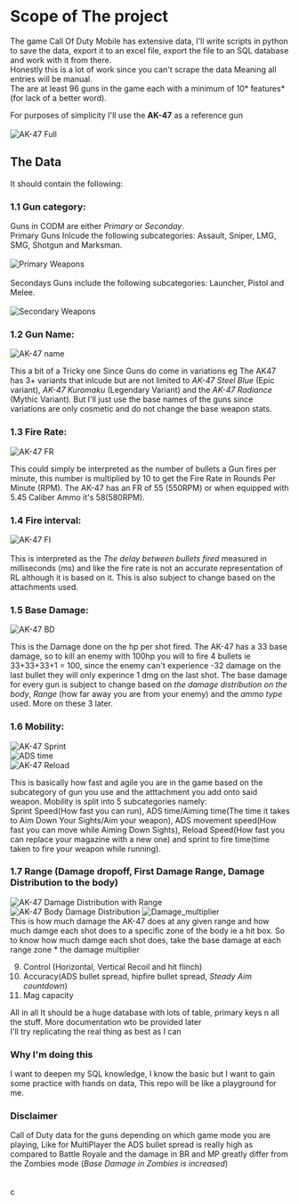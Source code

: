 # Scope of The project
The game Call Of Duty Mobile has extensive data, I'll write scripts in python to save the data, export it to an excel file, export the file to an SQL database and work with it from there.  
Honestly this is a lot of work since you can't scrape the data Meaning all entries will be manual.  
The are at least 96 guns in the game each with a minimum of 10* features* (for lack of a better word).  


For purposes of simplicity I'll use the **AK-47** as a reference gun  
<br />
![AK-47 Full](https://user-images.githubusercontent.com/66355304/197142661-0d8cad72-b0b1-4465-bbd6-84b532f74865.png)
<br />


##  The Data
It should contain the following:
  ### 1.1 Gun category:  
  Guns in CODM are either *Primary* or *Seconday*.  
  Primary Guns Inlcude the following subcategories: Assault, Sniper, LMG, SMG, Shotgun and Marksman.  
  <br />
  ![Primary Weapons](https://user-images.githubusercontent.com/66355304/197142923-77c79f71-b38e-4f43-8124-1dcd2408b8ea.png)  
  <br />
  Secondays Guns include the following subcategories: Launcher, Pistol and Melee.  
  <br />
  ![Secondary Weapons](https://user-images.githubusercontent.com/66355304/197143061-df91c962-7ec4-4a59-9a5a-d94a62ac57fd.png)
  <br />

  
  
  ### 1.2 Gun Name:  
  ![AK-47 name](https://user-images.githubusercontent.com/66355304/197145111-2f4e3ba2-280a-47c8-876a-43249c46de23.png)

  This a bit of a Tricky one Since Guns do come in variations eg The AK47 has 3+ variants that inlcude but are not limited to *AK-47 Steel Blue* (Epic variant), *AK-47 Kuromaku* (Legendary Variant) and the *AK-47 Radiance* (Mythic Variant). But I'll just use the base names of the guns since variations are only cosmetic and do not change the base weapon stats.  
  
  ### 1.3 Fire Rate:  
  ![AK-47 FR](https://user-images.githubusercontent.com/66355304/197145310-1435bd46-b0eb-40a3-9e49-c84e2980332d.png)

  This could simply be interpreted as the number of bullets a Gun fires per minute, this number is multiplied by 10  to get the Fire Rate in Rounds Per Minute (RPM). The AK-47 has an FR of 55 (550RPM) or when equipped with 5.45 Caliber Ammo it's 58(580RPM).  
  
  
  ### 1.4 Fire interval:  
  ![AK-47 FI](https://user-images.githubusercontent.com/66355304/197145392-d810677b-610a-4594-b079-096c919de219.png)  
   <br />
  This is interpreted as the *The delay between bullets fired*  measured in milliseconds (ms) and like the fire rate is not an accurate representation of RL although it is based on it. This is also subject to change based on the attachments used.  
 

 
  
  ### 1.5 Base Damage:  
 ![AK-47 BD](https://user-images.githubusercontent.com/66355304/197148052-a9d1b9c7-c488-4c52-ac0e-b21122c6baf1.png)  

  
  This is the Damage done on the hp per shot fired. The AK-47 has a 33 base damage, so to kill an enemy with 100hp you will to fire 4 bullets ie 33+33+33+1 = 100, since the enemy can't experience -32 damage on the last bullet they will only experince 1 dmg on the last shot. The base damage for every gun is subject to change based on *the damage distribution on the body*, *Range* (how far away you are from your enemy) and the *ammo type* used. More on these 3 later.
  
  
  ### 1.6 Mobility:  
 ![AK-47 Sprint](https://user-images.githubusercontent.com/66355304/197148485-7b81db6a-7fd9-4afe-ad8d-beb25b99ad49.png)  
 ![ADS time](https://user-images.githubusercontent.com/66355304/197149524-b798182d-2165-42f7-a7b9-12d407e9a54b.png)  
   ![AK-47 Reload](https://user-images.githubusercontent.com/66355304/197149639-608f1fce-5769-4e95-acf3-0169272440a4.png)  


  This is basically how fast and agile you are in the game based on the subcategory of gun you use and the atttachment you add onto said weapon. Mobility is split into 5 subcategories namely:   
  Sprint Speed(How fast you can run), ADS time/Aiming time(The time it takes to Aim Down Your Sights/Aim your weapon), ADS movement speed(How fast you can move while Aiming Down Sights), Reload Speed(How fast you can replace your magazine with a new one) and  sprint to fire time(time taken to fire your weapon while running).   
 

  
 ### 1.7 Range  (Damage dropoff, First Damage Range, Damage Distribution to the body)  
   ![AK-47 Damage Distribution with Range](https://user-images.githubusercontent.com/66355304/197187003-b9062b92-a7e0-4041-8447-6e4a2b81f4e2.png)  
   ![AK-47 Body Damage Distribution](https://user-images.githubusercontent.com/66355304/197186189-0b028afa-449b-4983-992c-39aa9c3748bd.png)
![Damage_multiplier](https://user-images.githubusercontent.com/66355304/197186843-d9dfa4a7-3a7b-49c2-962e-b0f61dd66a1e.png)  
This is how much damage the AK-47 does at any given range and how much damge each shot does to a specific zone of the body ie a hit box. So to know how much damge each shot does, take the base damage at each range zone * the damage multiplier  




 
 9. Control (Horizontal, Vertical Recoil and hit flinch)  
 10. Accuracy(ADS bullet spread, hipfire bullet spread, *Steady Aim countdown*)  
 11. Mag capacity  
  
 All in all It should be a huge database with lots of table, primary keys n all the stuff. More documentation wto be provided later  
 I'll try replicating the real thing as best as I can  
 
 ### Why I'm doing this  
 I want to deepen my SQL knowledge, I know the basic but I want to gain some practice with hands on data, This repo will be like a playground for me.
 
 ### Disclaimer  
 Call of Duty data for the guns depending on which game mode you are playing, Like for MultiPlayer the ADS bullet spread is really high as compared to Battle Royale and the damage in BR and MP greatly differ from the Zombies mode (*Base Damage in Zombies is increased*)  
 <br />
<br />
c
 
 
 
 
 
